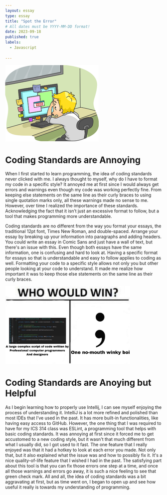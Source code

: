 ```yaml
---
layout: essay
type: essay
title: "Spot the Error"
# All dates must be YYYY-MM-DD format!
date: 2023-09-18
published: true
labels:
  - Javascript

---
```


<img width="300px" class="center" src="../img/standards/error.png">

# Coding Standards are Annoying
  When I first started to learn programming, the idea of coding standards never clicked with me. I always thought to myself, why do I have to format my code in a specific style? It annoyed me at first since I would always get errors and warnings even though my code was working perfectly fine. From keeping else statements on the same line as their curly braces to using single quotation marks only, all these warnings made no sense to me. However, over time I realized the importance of these standards. Acknowledging the fact that it isn’t just an excessive format to follow, but a tool that makes programming more understandable.

  Coding standards are no different from the way you format your essays, the traditional 12pt font, Times New Roman, and double-spaced. Arrange your essay by breaking up your information into paragraphs and adding headers. You could write an essay in Comic Sans and just have a wall of text, but there's an issue with this. Even though both essays have the same information, one is confusing and hard to look at. Having a specific format for essays so that is understandable and easy to follow applies to coding as well. Formatting your code to a specific style allows not only you but other people looking at your code to understand. It made me realize how important it was to keep those else statements on the same line as their curly braces.

<img width="400px" class="rounded float-start pe-4" src="../img/standards/missingsemi.png">

# Coding Standards are Anoying but Helpful

  As I begin learning how to properly use Intellij, I can see myself enjoying the process of understanding it. IntelliJ is a lot more refined and polished than most IDEs that I’ve used in the past. It has more built-in functionalities, like having easy access to GitHub. However, the one thing that I was required to have for my ICS 314 class was ESLint, a programming tool that helps with basic coding standards. It was annoying at first since it forced me to get accustomed to a new coding style, but it wasn't that much different from what I usually did, so I got used to it fast. The one feature that I really enjoyed was that it had a hotkey to look at each error you made. Not only that, but it also explained what the issue was and how to possibly fix it. It's a nice quality-of-life feature that I wished I had in the past. The satisfying part about this tool is that you can fix those errors one step at a time, and once all those warnings and errors go away, it is such a nice feeling to see that green check mark. All and all, the idea of coding standards was a bit aggravating at first, but as time went on, I began to open up and see how useful it really is towards my understanding of programming.
